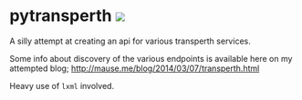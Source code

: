 pytransperth ![](https://api.travis-ci.org/Mause/pytransperth.png)
============

A silly attempt at creating an api for various transperth services.

Some info about discovery of the various endpoints is available here on my attempted blog; http://mause.me/blog/2014/03/07/transperth.html

Heavy use of `lxml` involved.
